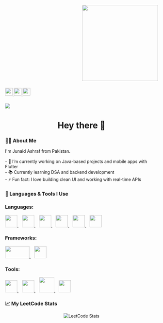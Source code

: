 <div align="right">
  <img height="250" src="https://media2.giphy.com/media/v1.Y2lkPTc5MGI3NjExYWdoOGYybTFqaG41ZHJ5cDN4eTlsc2JwZDB4OXdhZm1sYTBkM2lzcCZlcD12MV9pbnRlcm5hbF9naWZfYnlfaWQmY3Q9Zw/2IudUHdI075HL02Pkk/giphy.gif" />
</div>

###

<div align="left">
  <a href="https://www.linkedin.com/in/junaid-ashraf56/" target="_blank">
    <img src="https://img.shields.io/static/v1?message=LinkedIn&logo=linkedin&label=&color=0077B5&logoColor=white&labelColor=&style=for-the-badge" height="25" />
  </a>
 <a href="https://junaid-ashraf-56.github.io/Web-Base-Portfolio/index.html" target="_blank">
    <img src="https://img.shields.io/static/v1?message=Google%20Dev&logo=google&label=&color=4285F4&logoColor=white&labelColor=&style=for-the-badge" height="25" />
  </a>
  <a href="https://leetcode.com/u/56_56/" target="_blank">
    <img src="https://img.shields.io/static/v1?message=LeetCode&logo=leetcode&label=&color=FFA116&logoColor=white&labelColor=&style=for-the-badge" height="25" />
  </a>
</div>

###

<div align="left">
  <img src="https://visitor-badge.laobi.icu/badge?page_id=Junaid-Ashraf-56.Junaid-Ashraf-56" />
</div>

###

<h1 align="center">Hey there 👋</h1>

###

<h3 align="left">👨‍💻 About Me</h3>

<p align="left">
I'm Junaid Ashraf from Pakistan.<br><br>
- 🔭 I’m currently working on Java-based projects and mobile apps with Flutter<br>
- 📚 Currently learning DSA and backend development <br>
- ⚡ Fun fact: I love building clean UI and working with real-time APIs
</p>

###

<h3 align="left">🚀 Languages & Tools I Use</h3>

### Languages:
<div align="left">
  <a href="https://www.java.com/" target="_blank">
    <img src="https://cdn.jsdelivr.net/gh/devicons/devicon/icons/java/java-original.svg" width="40" height="40"/>
  </a>&nbsp;&nbsp;
  <a href="https://www.cprogramming.com/" target="_blank">
    <img src="https://cdn.jsdelivr.net/gh/devicons/devicon/icons/c/c-original.svg" width="40" height="40"/>
  </a>&nbsp;&nbsp;
  <a href="https://isocpp.org/" target="_blank">
    <img src="https://cdn.jsdelivr.net/gh/devicons/devicon/icons/cplusplus/cplusplus-original.svg" width="40" height="40"/>
  </a>&nbsp;&nbsp;
  <a href="https://dart.dev/" target="_blank">
    <img src="https://cdn.jsdelivr.net/gh/devicons/devicon/icons/dart/dart-original.svg" width="40" height="40"/>
  </a>&nbsp;&nbsp;
  <a href="https://www.sqlite.org/" target="_blank">
    <img src="https://cdn.jsdelivr.net/gh/devicons/devicon/icons/sqlite/sqlite-original.svg" width="40" height="40"/>
  </a>&nbsp;&nbsp;
    <img src="https://cdn.jsdelivr.net/gh/devicons/devicon/icons/postgresql/postgresql-original.svg" width="40" height="40"/>
  </a>&nbsp;&nbsp;
</div>

### Frameworks:
<div align="left">
  <a href="https://openjfx.io/" target="_blank">
    <img src="https://github.com/Junaid-Ashraf-56/Java-FX-image/blob/main/assets/JavaFx%20Logo.png?raw=true" width="80" height="40"/>
  </a>&nbsp;&nbsp;
  <a href="https://flutter.dev/" target="_blank">
    <img src="https://cdn.jsdelivr.net/gh/devicons/devicon/icons/flutter/flutter-original.svg" width="40" height="40"/>
  </a>
</div>

### Tools:
<div align="left">
  <a href="https://git-scm.com/" target="_blank">
    <img src="https://cdn.jsdelivr.net/gh/devicons/devicon/icons/git/git-original.svg" width="40" height="40"/>
  </a>&nbsp;&nbsp;
  <a href="https://www.linux.org/" target="_blank">
    <img src="https://cdn.jsdelivr.net/gh/devicons/devicon/icons/linux/linux-original.svg" width="40" height="40"/>
  </a>&nbsp;&nbsp;
  <a href="https://www.docker.com/" target="_blank">
    <img src="https://cdn.jsdelivr.net/gh/devicons/devicon/icons/docker/docker-original.svg" width="50" height="50"/>
  </a>&nbsp;&nbsp;
  <a href="https://www.postgresql.org/" target="_blank">
  <a href="https://www.jetbrains.com/idea/" target="_blank">
    <img src="https://cdn.jsdelivr.net/gh/devicons/devicon/icons/intellij/intellij-original.svg" width="40" height="40"/>
  </a>
</div>

###

<h3 align="left">📈 My LeetCode Stats</h3>

<div align="center">
  <img src="https://leetcard.jacoblin.cool/56_56?theme=dark&font=Baloo+Bhai+2&ext=contest" alt="LeetCode Stats" />
</div>

###

